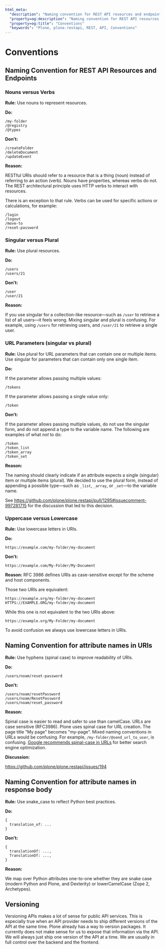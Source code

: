 ```yaml
---
html_meta:
  "description": "Naming convention for REST API resources and endpoints."
  "property=og:description": "Naming convention for REST API resources and endpoints."
  "property=og:title": "Conventions"
  "keywords": "Plone, plone.restapi, REST, API, Conventions"
---
```


# Conventions


## Naming Convention for REST API Resources and Endpoints


### Nouns versus Verbs

**Rule:** Use nouns to represent resources.

**Do:**

```text
/my-folder
/@registry
/@types
```

**Don't:**

```text
/createFolder
/deleteDocument
/updateEvent
```

**Reason:**

RESTful URIs should refer to a resource that is a thing (noun) instead of referring to an action (verb).
Nouns have properties, whereas verbs do not.
The REST architectural principle uses HTTP verbs to interact with resources.

There is an exception to that rule.
Verbs can be used for specific actions or calculations, for example:

```text
/login
/logout
/move-to
/reset-password
```

### Singular versus Plural

**Rule:** Use plural resources.

**Do:**

```text
/users
/users/21
```

**Don't:**

```text
/user
/user/21
```

**Reason:**

If you use singular for a collection-like resource—such as `/user` to retrieve a list of all users—it feels wrong.
Mixing singular and plural is confusing.
For example, using `/users` for retrieving users, and `/user/21` to retrieve a single user.


### URL Parameters (singular vs plural)

**Rule:** Use plural for URL parameters that can contain one or multiple items. Use singular for parameters that can contain only one single item.

**Do:**

If the parameter allows passing multiple values:

```text
/tokens
```

If the parameter allows passing a single value only:

```text
/token
```

**Don't:**

If the parameter allows passing multiple values, do not use the singular form, and do not append a type to the variable name. The following are examples of what _not_ to do:

```text
/token
/token_list
/token_array
/token_set
```

**Reason:**

The naming should clearly indicate if an attribute expects a single (singular) item or multiple items (plural).
We decided to use the plural form, instead of appending a possible type—such as `_list`, `_array`, or `_set`—to the variable name.

See https://github.com/plone/plone.restapi/pull/1295#issuecomment-997281715 for the discussion that led to this decision.

### Uppercase versus Lowercase

**Rule:** Use lowercase letters in URIs.

**Do:**

```text
https://example.com/my-folder/my-document
```

**Don't:**

```text
https://example.com/My-Folder/My-Document
```

**Reason:** RFC 3986 defines URIs as case-sensitive except for the scheme and host components.

Those two URIs are equivalent:

```text
https://example.org/my-folder/my-document
HTTPS://EXAMPLE.ORG/my-folder/my-document
```

While this one is not equivalent to the two URIs above:

```text
https://example.org/My-Folder/my-document
```

To avoid confusion we always use lowercase letters in URIs.


## Naming Convention for attribute names in URIs

**Rule:** Use hyphens (spinal case) to improve readability of URIs.

**Do:**

```text
/users/noam/reset-password
```

**Don't:**

```text
/users/noam/resetPassword
/users/noam/ResetPassword
/users/noam/reset_password
```

**Reason:**

Spinal case is easier to read and safer to use than camelCase.
URLs are case sensitive (RFC3986).
Plone uses spinal case for URL creation.
The page title "My page" becomes "my-page".
Mixed naming conventions in URLs would be confusing.
For example, `/my-folder/@send_url_to_user`, is confusing.
[Google recommends spinal-case in URLs](https://developers.google.com/search/docs/advanced/guidelines/url-structure) for better search engine optimization.

**Discussion:**

<https://github.com/plone/plone.restapi/issues/194>


## Naming Convention for attribute names in response body

**Rule:** Use snake_case to reflect Python best practices.

**Do:**

```text
{
  translation_of: ...
}
```

**Don't:**

```text
{
  translationOf: ...,
  TranslationOf: ...,
}
```

**Reason:**

We map over Python attributes one-to-one whether they are snake case (modern Python and Plone, and Dexterity) or lowerCamelCase (Zope 2, Archetypes).


## Versioning

Versioning APIs makes a lot of sense for public API services.
This is especially true when an API provider needs to ship different versions of the API at the same time.
Plone already has a way to version packages.
It currently does not make sense for us to expose that information via the API.
We will always just ship one version of the API at a time.
We are usually in full control over the backend and the frontend.
